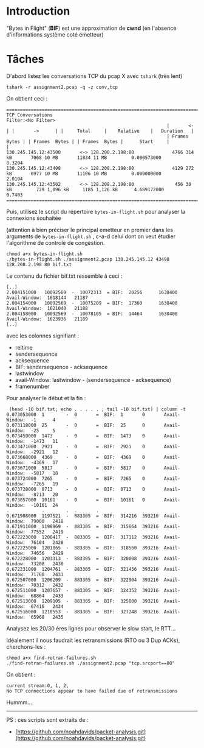 # Introduction

"Bytes in Flight" (**BIF**) est une approximation de **cwnd** (en l'absence d'informations système coté émetteur)

# Tâches 

D'abord listez les conversations TCP du pcap X avec ```tshark``` (très lent)

```
tshark -r assignment2.pcap -q -z conv,tcp
```

On obtient ceci :
```
================================================================================
TCP Conversations
Filter:<No Filter>
                                                           |       <-      | |       ->      | |     Total     |    Relative    |   Duration   |
                                                           | Frames  Bytes | | Frames  Bytes | | Frames  Bytes |      Start     |              |
130.245.145.12:43500       <-> 128.208.2.198:80              4766 314 kB       7068 10 MB       11834 11 MB         0.000573000         8.3204
130.245.145.12:43498       <-> 128.208.2.198:80              4129 272 kB       6977 10 MB       11106 10 MB         0.000000000         2.0104
130.245.145.12:43502       <-> 128.208.2.198:80               456 30 kB         729 1,096 kB     1185 1,126 kB      4.689172000         0.7403
================================================================================
```

Puis, utilisez le script du répertoire ```bytes-in-flight.sh``` pour analyser la connexions souhaitée 

(attention à bien préciser le principal emetteur en premier dans les arguments de ```bytes-in-flight.sh``` , c-a-d celui dont on veut étudier l'algorithme de controle de congestion.

```
chmod a+x bytes-in-flight.sh
./bytes-in-flight.sh ./assignment2.pcap 130.245.145.12 43498 128.208.2.198 80 bif.txt
```

Le contenu du fichier bif.txt ressemble à ceci :
```
[..]
2.004151000   10092569  -  10072313  = BIF:  20256      1638400  Avail-Window:  1618144   21187
2.004154000   10092569  -  10075209  = BIF:  17360      1638400  Avail-Window:  1621040   21188
2.004158000   10092569  -  10078105  = BIF:  14464      1638400  Avail-Window:  1623936   21189
[..]
```

avec les colonnes signifiant :
- reltime
- sendersequence
- acksequence
- BIF: sendersequence - acksequence
- lastwindow
- avail-Window: lastwindow - (sendersequence - acksequence)
- framenumber

Pour analyser le début et la fin :
```
 (head -10 bif.txt; echo . . . . . ; tail -10 bif.txt) | column -t
0.073053000  1        -  0       =  BIF:  1       0       Avail-Window:  -1      4
0.073118000  25       -  0       =  BIF:  25      0       Avail-Window:  -25     5
0.073459000  1473     -  0       =  BIF:  1473    0       Avail-Window:  -1473   11
0.073471000  2921     -  0       =  BIF:  2921    0       Avail-Window:  -2921   12
0.073668000  4369     -  0       =  BIF:  4369    0       Avail-Window:  -4369   17
0.073671000  5817     -  0       =  BIF:  5817    0       Avail-Window:  -5817   18
0.073724000  7265     -  0       =  BIF:  7265    0       Avail-Window:  -7265   19
0.073728000  8713     -  0       =  BIF:  8713    0       Avail-Window:  -8713   20
0.073857000  10161    -  0       =  BIF:  10161   0       Avail-Window:  -10161  24
.            .        .  .       .                                               
0.671908000  1197521  -  883305  =  BIF:  314216  393216  Avail-Window:  79000   2418
0.671911000  1198969  -  883305  =  BIF:  315664  393216  Avail-Window:  77552   2419
0.672223000  1200417  -  883305  =  BIF:  317112  393216  Avail-Window:  76104   2428
0.672225000  1201865  -  883305  =  BIF:  318560  393216  Avail-Window:  74656   2429
0.672228000  1203313  -  883305  =  BIF:  320008  393216  Avail-Window:  73208   2430
0.672231000  1204761  -  883305  =  BIF:  321456  393216  Avail-Window:  71760   2431
0.672507000  1206209  -  883305  =  BIF:  322904  393216  Avail-Window:  70312   2432
0.672511000  1207657  -  883305  =  BIF:  324352  393216  Avail-Window:  68864   2433
0.672513000  1209105  -  883305  =  BIF:  325800  393216  Avail-Window:  67416   2434
0.672516000  1210553  -  883305  =  BIF:  327248  393216  Avail-Window:  65968   2435
```

Analysez les 20/30 ères lignes pour observer le slow start, le RTT...

Idéalement il nous faudrait les retransmissions (RTO ou 3 Dup ACKs), cherchons-les :
```
chmod a+x find-retran-failures.sh
./find-retran-failures.sh ./assignment2.pcap "tcp.srcport==80"
```

On obtient :
```
current stream:0, 1, 2, 
No TCP connections appear to have failed due of retransmissions
```
Hummm...

---

PS : ces scripts sont extraits de :
- [https://github.com/noahdavids/packet-analysis.git](https://github.com/noahdavids/packet-analysis.git)
